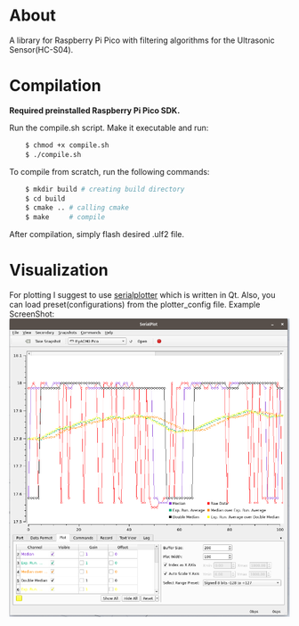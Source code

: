 # About

A library for Raspberry Pi Pico with filtering algorithms for the Ultrasonic Sensor(HC-S04).

# Compilation
**Required preinstalled Raspberry Pi Pico SDK.**

Run the compile.sh script.
  Make it executable and run:
```bash
    $ chmod +x compile.sh
    $ ./compile.sh
```

To compile from scratch, run the following commands:
```bash
    $ mkdir build # creating build directory
    $ cd build 
    $ cmake .. # calling cmake
    $ make     # compile
```
After compilation, simply flash desired .ulf2 file.
# Visualization

For plotting I suggest to use [serialplotter](https://github.com/hyOzd/serialplot/tree/master) which is written in Qt. Also, you can load preset(configurations) from the plotter_config file.
Example ScreenShot:
![SerialPlotter SS](media/PlotterSS.png)
